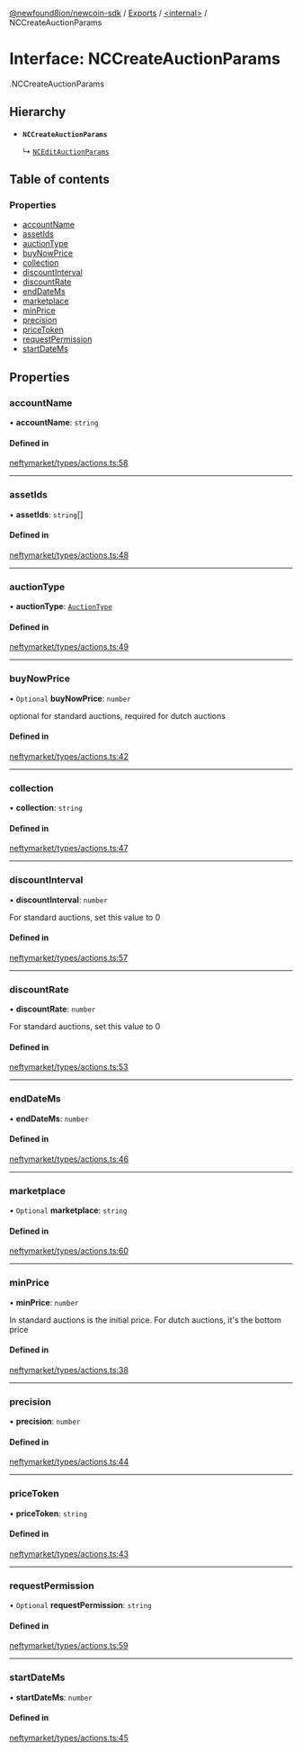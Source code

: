 [@newfound8ion/newcoin-sdk](../README.md) / [Exports](../modules.md) / [<internal\>](../modules/internal_.md) / NCCreateAuctionParams

# Interface: NCCreateAuctionParams

[<internal>](../modules/internal_.md).NCCreateAuctionParams

## Hierarchy

- **`NCCreateAuctionParams`**

  ↳ [`NCEditAuctionParams`](internal_.NCEditAuctionParams.md)

## Table of contents

### Properties

- [accountName](internal_.NCCreateAuctionParams.md#accountname)
- [assetIds](internal_.NCCreateAuctionParams.md#assetids)
- [auctionType](internal_.NCCreateAuctionParams.md#auctiontype)
- [buyNowPrice](internal_.NCCreateAuctionParams.md#buynowprice)
- [collection](internal_.NCCreateAuctionParams.md#collection)
- [discountInterval](internal_.NCCreateAuctionParams.md#discountinterval)
- [discountRate](internal_.NCCreateAuctionParams.md#discountrate)
- [endDateMs](internal_.NCCreateAuctionParams.md#enddatems)
- [marketplace](internal_.NCCreateAuctionParams.md#marketplace)
- [minPrice](internal_.NCCreateAuctionParams.md#minprice)
- [precision](internal_.NCCreateAuctionParams.md#precision)
- [priceToken](internal_.NCCreateAuctionParams.md#pricetoken)
- [requestPermission](internal_.NCCreateAuctionParams.md#requestpermission)
- [startDateMs](internal_.NCCreateAuctionParams.md#startdatems)

## Properties

### accountName

• **accountName**: `string`

#### Defined in

[neftymarket/types/actions.ts:58](https://github.com/newfound8ion/newcoin-sdk/blob/2d95cfa/src/neftymarket/types/actions.ts#L58)

___

### assetIds

• **assetIds**: `string`[]

#### Defined in

[neftymarket/types/actions.ts:48](https://github.com/newfound8ion/newcoin-sdk/blob/2d95cfa/src/neftymarket/types/actions.ts#L48)

___

### auctionType

• **auctionType**: [`AuctionType`](../enums/internal_.AuctionType.md)

#### Defined in

[neftymarket/types/actions.ts:49](https://github.com/newfound8ion/newcoin-sdk/blob/2d95cfa/src/neftymarket/types/actions.ts#L49)

___

### buyNowPrice

• `Optional` **buyNowPrice**: `number`

optional for standard auctions, required for dutch auctions

#### Defined in

[neftymarket/types/actions.ts:42](https://github.com/newfound8ion/newcoin-sdk/blob/2d95cfa/src/neftymarket/types/actions.ts#L42)

___

### collection

• **collection**: `string`

#### Defined in

[neftymarket/types/actions.ts:47](https://github.com/newfound8ion/newcoin-sdk/blob/2d95cfa/src/neftymarket/types/actions.ts#L47)

___

### discountInterval

• **discountInterval**: `number`

For standard auctions, set this value to 0

#### Defined in

[neftymarket/types/actions.ts:57](https://github.com/newfound8ion/newcoin-sdk/blob/2d95cfa/src/neftymarket/types/actions.ts#L57)

___

### discountRate

• **discountRate**: `number`

For standard auctions, set this value to 0

#### Defined in

[neftymarket/types/actions.ts:53](https://github.com/newfound8ion/newcoin-sdk/blob/2d95cfa/src/neftymarket/types/actions.ts#L53)

___

### endDateMs

• **endDateMs**: `number`

#### Defined in

[neftymarket/types/actions.ts:46](https://github.com/newfound8ion/newcoin-sdk/blob/2d95cfa/src/neftymarket/types/actions.ts#L46)

___

### marketplace

• `Optional` **marketplace**: `string`

#### Defined in

[neftymarket/types/actions.ts:60](https://github.com/newfound8ion/newcoin-sdk/blob/2d95cfa/src/neftymarket/types/actions.ts#L60)

___

### minPrice

• **minPrice**: `number`

In standard auctions is the initial price. For dutch auctions,
it's the bottom price

#### Defined in

[neftymarket/types/actions.ts:38](https://github.com/newfound8ion/newcoin-sdk/blob/2d95cfa/src/neftymarket/types/actions.ts#L38)

___

### precision

• **precision**: `number`

#### Defined in

[neftymarket/types/actions.ts:44](https://github.com/newfound8ion/newcoin-sdk/blob/2d95cfa/src/neftymarket/types/actions.ts#L44)

___

### priceToken

• **priceToken**: `string`

#### Defined in

[neftymarket/types/actions.ts:43](https://github.com/newfound8ion/newcoin-sdk/blob/2d95cfa/src/neftymarket/types/actions.ts#L43)

___

### requestPermission

• `Optional` **requestPermission**: `string`

#### Defined in

[neftymarket/types/actions.ts:59](https://github.com/newfound8ion/newcoin-sdk/blob/2d95cfa/src/neftymarket/types/actions.ts#L59)

___

### startDateMs

• **startDateMs**: `number`

#### Defined in

[neftymarket/types/actions.ts:45](https://github.com/newfound8ion/newcoin-sdk/blob/2d95cfa/src/neftymarket/types/actions.ts#L45)
